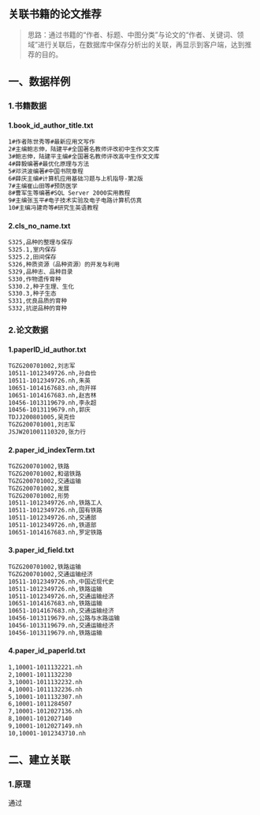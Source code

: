 ## 关联书籍的论文推荐
> 思路：通过书籍的“作者、标题、中图分类”与论文的“作者、关键词、领域”进行关联后，在数据库中保存分析出的关联，再显示到客户端，达到推荐的目的。

## 一、数据样例
### 1.书籍数据
#### 1.book_id_author_title.txt
```markdown
1#作者陈世秀等#最新应用文写作
2#主编鲍志伸，陆建平#全国著名教师评改初中生作文文库
3#鲍志伸，陆建平主编#全国著名教师评改高中生作文文库
4#薛毅编著#最优化原理与方法
5#邓洪波编著#中国书院章程
6#薛庆主编#计算机应用基础习题与上机指导-第2版
7#主编崔山田等#预防医学
8#曹军生等编著#SQL Server 2000实用教程
9#主编张玉平#电子技术实验及电子电路计算机仿真
10#主编冯建奇等#研究生英语教程
```
#### 2.cls_no_name.txt
```markdown
S325,品种的整理与保存
S325.1,室内保存
S325.2,田间保存
S326,种质资源（品种资源）的开发与利用
S329,品种志、品种目录
S330,作物遗传育种
S330.2,种子生理、生化
S330.3,种子生态
S331,优良品质的育种
S332,抗逆品种的育种
```
### 2.论文数据
#### 1.paperID_id_author.txt
```markdown
TGZG200701002,刘志军
10511-1012349726.nh,孙自俭
10511-1012349726.nh,朱英
10651-1014167683.nh,向开祥
10651-1014167683.nh,赵吉林
10456-1013119679.nh,李永超
10456-1013119679.nh,郭庆
TDJJ200801005,吴克俭
TGZG200701001,刘志军
JSJW201001110320,张力行
```
#### 2.paper_id_indexTerm.txt
```markdown
TGZG200701002,铁路
TGZG200701002,和谐铁路
TGZG200701002,交通运输
TGZG200701002,发展
TGZG200701002,形势
10511-1012349726.nh,铁路工人
10511-1012349726.nh,国有铁路
10511-1012349726.nh,交通部
10511-1012349726.nh,铁道部
10651-1014167683.nh,罗定铁路
```
#### 3.paper_id_field.txt
```markdown
TGZG200701002,铁路运输
TGZG200701002,交通运输经济
10511-1012349726.nh,中国近现代史
10511-1012349726.nh,铁路运输
10511-1012349726.nh,交通运输经济
10651-1014167683.nh,铁路运输
10651-1014167683.nh,交通运输经济
10456-1013119679.nh,公路与水路运输
10456-1013119679.nh,交通运输经济
10456-1013119679.nh,铁路运输
```
#### 4.paper_id_paperId.txt
```markdown
1,10001-1011132221.nh
2,10001-1011132230
3,10001-1011132232.nh
4,10001-1011132236.nh
5,10001-1011132307.nh
6,10001-1011284507
7,10001-1012027136.nh
8,10001-1012027140
9,10001-1012027149.nh
10,10001-1012343710.nh
```

## 二、建立关联
### 1.原理
通过